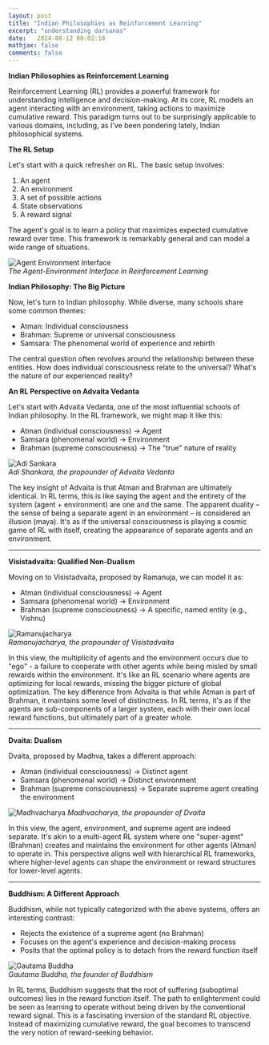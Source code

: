```yaml
---
layout: post
title: "Indian Philosophies as Reinforcement Learning"
excerpt: "understanding darsanas"
date:   2024-08-12 00:02:10
mathjax: false
comments: false
---
```


**Indian Philosophies as Reinforcement Learning**

Reinforcement Learning (RL) provides a powerful framework for understanding intelligence and decision-making. At its core, RL models an agent interacting with an environment, taking actions to maximize cumulative reward. This paradigm turns out to be surprisingly applicable to various domains, including, as I've been pondering lately, Indian philosophical systems.

**The RL Setup**

Let's start with a quick refresher on RL. The basic setup involves:

1. An agent
2. An environment
3. A set of possible actions
4. State observations
5. A reward signal

The agent's goal is to learn a policy that maximizes expected cumulative reward over time. This framework is remarkably general and can model a wide range of situations.

![*Agent Environment Interface*](/assets/agentinterface.png)
<br>
*The Agent-Environment Interface in Reinforcement Learning*

**Indian Philosophy: The Big Picture**

Now, let's turn to Indian philosophy. While diverse, many schools share some common themes:

- Atman: Individual consciousness
- Brahman: Supreme or universal consciousness
- Samsara: The phenomenal world of experience and rebirth

The central question often revolves around the relationship between these entities. How does individual consciousness relate to the universal? What's the nature of our experienced reality?

**An RL Perspective on Advaita Vedanta**

Let's start with Advaita Vedanta, one of the most influential schools of Indian philosophy. In the RL framework, we might map it like this:

- Atman (individual consciousness) → Agent
- Samsara (phenomenal world) → Environment
- Brahman (supreme consciousness) → The "true" nature of reality

![*Adi Sankara*](/assets/sankara.jpg)
<br>
*Adi Shankara, the propounder of Advaita Vedanta*

The key insight of Advaita is that Atman and Brahman are ultimately identical. In RL terms, this is like saying the agent and the entirety of the system (agent + environment) are one and the same. The apparent duality – the sense of being a separate agent in an environment – is considered an illusion (maya). It's as if the universal consciousness is playing a cosmic game of RL with itself, creating the appearance of separate agents and an environment.

---

**Visistadvaita: Qualified Non-Dualism**

Moving on to Visistadvaita, proposed by Ramanuja, we can model it as:

- Atman (individual consciousness) → Agent
- Samsara (phenomenal world) → Environment
- Brahman (supreme consciousness) → A specific, named entity (e.g., Vishnu)

![*Ramanujacharya*](/assets/ramanuja.jpg)
<br>
*Ramanujacharya, the propounder of Visistadvaita*

In this view, the multiplicity of agents and the environment occurs due to "ego" - a failure to cooperate with other agents while being misled by small rewards within the environment. It's like an RL scenario where agents are optimizing for local rewards, missing the bigger picture of global optimization. The key difference from Advaita is that while Atman is part of Brahman, it maintains some level of distinctness. In RL terms, it's as if the agents are sub-components of a larger system, each with their own local reward functions, but ultimately part of a greater whole.

---

**Dvaita: Dualism**

Dvaita, proposed by Madhva, takes a different approach:

- Atman (individual consciousness) → Distinct agent
- Samsara (phenomenal world) → Distinct environment
- Brahman (supreme consciousness) → Separate supreme agent creating the environment

![*Madhvacharya*](/assets/madhva.jpg) 
*Madhvacharya, the propounder of Dvaita*

In this view, the agent, environment, and supreme agent are indeed separate. It's akin to a multi-agent RL system where one "super-agent" (Brahman) creates and maintains the environment for other agents (Atman) to operate in. This perspective aligns well with hierarchical RL frameworks, where higher-level agents can shape the environment or reward structures for lower-level agents.

---

**Buddhism: A Different Approach**

Buddhism, while not typically categorized with the above systems, offers an interesting contrast:

- Rejects the existence of a supreme agent (no Brahman)
- Focuses on the agent's experience and decision-making process
- Posits that the optimal policy is to detach from the reward function itself

![*Gautama Buddha*](/assets/buddha.jpg)
<br>
*Gautama Buddha, the founder of Buddhism*

In RL terms, Buddhism suggests that the root of suffering (suboptimal outcomes) lies in the reward function itself. The path to enlightenment could be seen as learning to operate without being driven by the conventional reward signal. This is a fascinating inversion of the standard RL objective. Instead of maximizing cumulative reward, the goal becomes to transcend the very notion of reward-seeking behavior.
